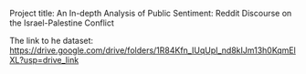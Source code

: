 Project title:
An In-depth Analysis of Public Sentiment: Reddit Discourse on the
Israel-Palestine Conflict

The link to he dataset: https://drive.google.com/drive/folders/1R84Kfn_IUqUpI_nd8kIJm13h0KqmElXL?usp=drive_link
